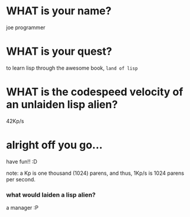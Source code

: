 # WHAT is your name?

joe programmer

# WHAT is your quest?

to learn lisp through the awesome book, `land of lisp`

# WHAT is the codespeed velocity of an unlaiden lisp alien?

42Kp/s

# alright off you go...

have fun!! :D








note: a Kp is one thousand (1024) parens, and thus, 1Kp/s is 1024 parens per second.


### what would laiden a lisp alien?

a manager :P
